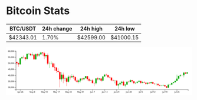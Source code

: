 # Bitcoin Stats

BTC/USDT|24h change|24h high|24h low|
|---|---|---|---|
|$42343.01|1.70%|$42599.00|$41000.15|

<img src="./chart.svg">
